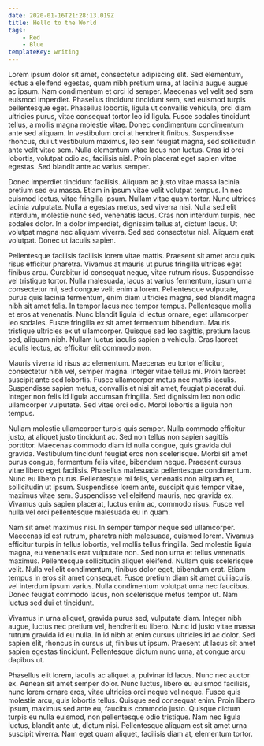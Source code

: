 ```yaml
---
date: 2020-01-16T21:28:13.019Z
title: Hello to the World
tags:
    - Red
    - Blue
templateKey: writing
---
```

Lorem ipsum dolor sit amet, consectetur adipiscing elit. Sed elementum, lectus a eleifend egestas, quam nibh pretium urna, at lacinia augue augue ac ipsum. Nam condimentum et orci id semper. Maecenas vel velit sed sem euismod imperdiet. Phasellus tincidunt tincidunt sem, sed euismod turpis pellentesque eget. Phasellus lobortis, ligula ut convallis vehicula, orci diam ultricies purus, vitae consequat tortor leo id ligula. Fusce sodales tincidunt tellus, a mollis magna molestie vitae. Donec condimentum condimentum ante sed aliquam. In vestibulum orci at hendrerit finibus. Suspendisse rhoncus, dui ut vestibulum maximus, leo sem feugiat magna, sed sollicitudin ante velit vitae sem. Nulla elementum vitae lacus non luctus. Cras id orci lobortis, volutpat odio ac, facilisis nisl. Proin placerat eget sapien vitae egestas. Sed blandit ante ac varius semper.

Donec imperdiet tincidunt facilisis. Aliquam ac justo vitae massa lacinia pretium sed eu massa. Etiam in ipsum vitae velit volutpat tempus. In nec euismod lectus, vitae fringilla ipsum. Nullam vitae quam tortor. Nunc ultrices lacinia vulputate. Nulla a egestas metus, sed viverra nisi. Nulla sed elit interdum, molestie nunc sed, venenatis lacus. Cras non interdum turpis, nec sodales dolor. In a dolor imperdiet, dignissim tellus at, dictum lacus. Ut volutpat magna nec aliquam viverra. Sed sed consectetur nisl. Aliquam erat volutpat. Donec ut iaculis sapien.

Pellentesque facilisis facilisis lorem vitae mattis. Praesent sit amet arcu quis risus efficitur pharetra. Vivamus at mauris ut purus fringilla ultrices eget finibus arcu. Curabitur id consequat neque, vitae rutrum risus. Suspendisse vel tristique tortor. Nulla malesuada, lacus at varius fermentum, ipsum urna consectetur mi, sed congue velit enim a lorem. Pellentesque vulputate, purus quis lacinia fermentum, enim diam ultricies magna, sed blandit magna nibh sit amet felis. In tempor lacus nec tempor tempus. Pellentesque mollis et eros at venenatis. Nunc blandit ligula id lectus ornare, eget ullamcorper leo sodales. Fusce fringilla ex sit amet fermentum bibendum. Mauris tristique ultricies ex ut ullamcorper. Quisque sed leo sagittis, pretium lacus sed, aliquam nibh. Nullam luctus iaculis sapien a vehicula. Cras laoreet iaculis lectus, ac efficitur elit commodo non.

Mauris viverra id risus ac elementum. Maecenas eu tortor efficitur, consectetur nibh vel, semper magna. Integer vitae tellus mi. Proin laoreet suscipit ante sed lobortis. Fusce ullamcorper metus nec mattis iaculis. Suspendisse sapien metus, convallis et nisi sit amet, feugiat placerat dui. Integer non felis id ligula accumsan fringilla. Sed dignissim leo non odio ullamcorper vulputate. Sed vitae orci odio. Morbi lobortis a ligula non tempus.

Nullam molestie ullamcorper turpis quis semper. Nulla commodo efficitur justo, at aliquet justo tincidunt ac. Sed non tellus non sapien sagittis porttitor. Maecenas commodo diam id nulla congue, quis gravida dui gravida. Vestibulum tincidunt feugiat eros non scelerisque. Morbi sit amet purus congue, fermentum felis vitae, bibendum neque. Praesent cursus vitae libero eget facilisis. Phasellus malesuada pellentesque condimentum. Nunc eu libero purus. Pellentesque mi felis, venenatis non aliquam et, sollicitudin ut ipsum. Suspendisse lorem ante, suscipit quis tempor vitae, maximus vitae sem. Suspendisse vel eleifend mauris, nec gravida ex. Vivamus quis sapien placerat, luctus enim ac, commodo risus. Fusce vel nulla vel orci pellentesque malesuada eu in quam.

Nam sit amet maximus nisi. In semper tempor neque sed ullamcorper. Maecenas id est rutrum, pharetra nibh malesuada, euismod lorem. Vivamus efficitur turpis in tellus lobortis, vel mollis tellus fringilla. Sed molestie ligula magna, eu venenatis erat vulputate non. Sed non urna et tellus venenatis maximus. Pellentesque sollicitudin aliquet eleifend. Nullam quis scelerisque velit. Nulla vel elit condimentum, finibus dolor eget, bibendum erat. Etiam tempus in eros sit amet consequat. Fusce pretium diam sit amet dui iaculis, vel interdum ipsum varius. Nulla condimentum volutpat urna nec faucibus. Donec feugiat commodo lacus, non scelerisque metus tempor ut. Nam luctus sed dui et tincidunt.

Vivamus in urna aliquet, gravida purus sed, vulputate diam. Integer nibh augue, luctus nec pretium vel, hendrerit eu libero. Nunc id justo vitae massa rutrum gravida id eu nulla. In id nibh at enim cursus ultricies id ac dolor. Sed sapien elit, rhoncus in cursus ut, finibus ut ipsum. Praesent ut lacus sit amet sapien egestas tincidunt. Pellentesque dictum nunc urna, at congue arcu dapibus ut.

Phasellus elit lorem, iaculis ac aliquet a, pulvinar id lacus. Nunc nec auctor ex. Aenean sit amet semper dolor. Nunc luctus, libero eu euismod facilisis, nunc lorem ornare eros, vitae ultricies orci neque vel neque. Fusce quis molestie arcu, quis lobortis tellus. Quisque sed consequat enim. Proin libero ipsum, maximus sed ante eu, faucibus commodo justo. Quisque dictum turpis eu nulla euismod, non pellentesque odio tristique. Nam nec ligula luctus, blandit ante ut, dictum nisi. Pellentesque aliquam est sit amet urna suscipit viverra. Nam eget quam aliquet, facilisis diam at, elementum tortor.
